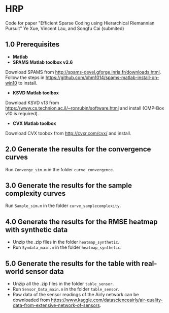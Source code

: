 # HRP
Code for paper "Efficient Sparse Coding using Hierarchical Riemannian Pursuit" Ye Xue, Vincent Lau, and Songfu Cai (submited)

## 1.0 Prerequisites
+ **Matlab**
+ **SPAMS Matlab toolbox v2.6**

Download SPAMS from  http://spams-devel.gforge.inria.fr/downloads.html.
Follow the steps in https://github.com/xhm1014/spams-matlab-install-on-win10 to install.

+ **KSVD Matlab toolbox**

Download KSVD v13 from https://www.cs.technion.ac.il/~ronrubin/software.html and install
(OMP-Box v10 is required).

+ **CVX Matlab toolbox**

Download CVX toobox from http://cvxr.com/cvx/ and install.

## 2.0 Generate the results for the convergence curves
Run   `Converge_sim.m` in the folder `curve_convergence`.

## 3.0 Generate the results for the sample complexity curves
Run  `Sample_sim.m` in the folder `curve_samplecomplexity`.

## 4.0 Generate the results for the RMSE heatmap with synthetic data
+ Unzip the .zip files in the folder `heatmap_synthetic`.
+ Run `Syndata_main.m` in the folder `heatmap_synthetic`.

## 5.0 Generate the results for the table with real-world sensor data
+ Unzip all the .zip files in the folder `table_sensor`.
+ Run `Sensor_Data_main.m` in the folder `table_sensor`.
+ Raw data of the sensor readings of the Airly network can be downloaded from https://www.kaggle.com/datascienceairly/air-quality-data-from-extensive-network-of-sensors.

